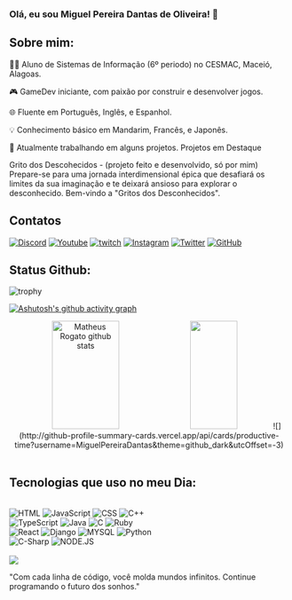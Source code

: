 ### Olá, eu sou Miguel Pereira Dantas de Oliveira! 👋
## Sobre mim:
👨‍🎓 Aluno de Sistemas de Informação (6º periodo) no CESMAC, Maceió, Alagoas.

🎮 GameDev iniciante, com paixão por construir e desenvolver jogos.

🌐 Fluente em Português, Inglês, e Espanhol.

💡 Conhecimento básico em Mandarim, Francês, e Japonês.

🚀 Atualmente trabalhando em alguns projetos.
Projetos em Destaque

Grito dos Descohecidos - (projeto feito e desenvolvido, só por mim) Prepare-se para uma jornada interdimensional épica que desafiará os limites da sua imaginação e te deixará ansioso para explorar o desconhecido. Bem-vindo a "Gritos dos Desconhecidos".


## Contatos
[![Discord](https://img.shields.io/badge/Discord-7289DA?style=for-the-badge&logo=discord&logoColor=white)](oliveirami3)
[![Youtube](https://img.shields.io/badge/YouTube-FF0000?style=for-the-badge&logo=youtube&logoColor=white)](https://www.youtube.com/channel/UCGjzx0ub-hV4GSwhSGnA1eQ)
[![twitch](https://img.shields.io/badge/Twitch-9146FF?style=for-the-badge&logo=twitch&logoColor=white)](https://www.twitch.tv/oliveirami3)
[![Instagram](https://img.shields.io/badge/Instagram-E4405F?style=for-the-badge&logo=instagram&logoColor=white)](https://www.instagram.com/_miguel.pereiraa/)
[![Twitter](https://img.shields.io/badge/Twitter-1DA1F2?style=for-the-badge&logo=twitter&logoColor=white)](https://twitter.com/oliveira_mi3)
[![GitHub](https://img.shields.io/badge/GitHub-100000?style=for-the-badge&logo=github&logoColor=white)](https://github.com/MiguelPereiraDantas)
## Status Github:
![trophy](https://github-profile-trophy.vercel.app/?username=MiguelPereiraDantas&theme=darkhub&column=6&margin-w=6&margin-h=6&no-bg=true&no-frame=true)

 [![Ashutosh's github activity graph](https://github-readme-activity-graph.vercel.app/graph?username=MiguelPereiraDantas&bg_color=000000&color=047f80&line=047f80&point=017f7f&area=true&hide_border=true)](https://github.com/ashutosh00710/github-readme-activity-graph)
<div align="center">  
  <img width="49%" height="195px" src="https://github-readme-stats.vercel.app/api?username=MiguelPereiraDantas&show_icons=true&count_public=true&hide_border=true&title_color=00bfbf&icon_color=00bfbf&text_color=c9d1d9&bg_color=0d1117" alt="Matheus Rogato github stats" /> 
  <img width="41%" height="195px" src="https://github-readme-stats.vercel.app/api/top-langs/?username=MiguelPereiraDantas&layout=compact&hide_border=true&title_color=00bfbf&text_color=00bfbf&bg_color=0d1117" />
 ![](http://github-profile-summary-cards.vercel.app/api/cards/productive-time?username=MiguelPereiraDantas&theme=github_dark&utcOffset=-3)
</div>
 <br>

## Tecnologias que uso no meu Dia:
<div syle="display: inline_block"><br/>
<img aling="center" alt="HTML" src="https://img.shields.io/badge/HTML-239120?style=for-the-badge&logo=html5&logoColor=white"/>
<img aling="center" alt="JavaScript" src="https://img.shields.io/badge/JavaScript-F7DF1E?style=for-the-badge&logo=javascript&logoColor=black" />
<img aling="center" alt="CSS" src="https://img.shields.io/badge/C%2B%2B-00599C?style=for-the-badge&logo=c%2B%2B&logoColor=white" />
<img aling="center" alt="C++" src="https://img.shields.io/badge/CSS-239120?&style=for-the-badge&logo=css3&logoColor=white" />
 <br>
<img aling="center" alt="TypeScript" src="https://img.shields.io/badge/TypeScript-007ACC?style=for-the-badge&logo=typescript&logoColor=white" />
<img aling="center" alt="Java" src="https://img.shields.io/badge/Java-ED8B00?style=for-the-badge&logo=openjdk&logoColor=white" />
<img aling="center" alt="C" src="https://img.shields.io/badge/C-00599C?style=for-the-badge&logo=c&logoColor=white" />
<img aling="center" alt="Ruby" src="https://img.shields.io/badge/Ruby-CC342D?style=for-the-badge&logo=ruby&logoColor=white" />
<br>
<img aling="center" alt="React" src="https://img.shields.io/badge/React-20232A?style=for-the-badge&logo=react&logoColor=61DAFB" />
<img aling="center" alt="Django" src="https://img.shields.io/badge/Django-092E20?style=for-the-badge&logo=django&logoColor=white" />
<img aling="center" alt="MYSQL" src="https://img.shields.io/badge/MySQL-00000F?style=for-the-badge&logo=mysql&logoColor=white" />
<img aling="center" alt="Python" src="https://img.shields.io/badge/Python-14354C?style=for-the-badge&logo=python&logoColor=white" />
<br>
<img aling="center" alt="C-Sharp" src="https://img.shields.io/badge/C%23-239120?style=for-the-badge&logo=c-sharp&logoColor=white" />
<img aling="center" alt="NODE.JS" src="https://img.shields.io/badge/Node.js-43853D?style=for-the-badge&logo=node.js&logoColor=white" />
</div><br/>
<div>
  <a height="150em" href="http://www.github.com/MiguelPereiraDantas"><img src="https://github-readme-streak-stats.herokuapp.com/?user=MiguelPereiraDantas&stroke=2ea043&background=171717&ring=3382ed&fire=3382ed&currStreakNum=0bd967&currStreakLabel=3382ed&sideNums=0bd967&sideLabels=3382ed&dates=0bd967&hide_border=true" /></a
</div>

"Com cada linha de código, você molda mundos infinitos. Continue programando o futuro dos sonhos."

